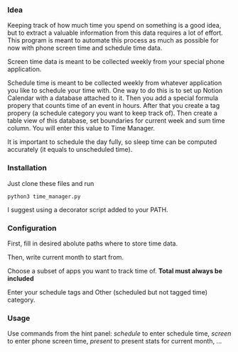 ### Idea
Keeping track of how much time you spend on something is a good idea, but to extract a valuable information from this data requires a lot of effort. 
This program is meant to automate this process as much as possible for now with phone screen time and schedule time data. 

Screen time data is meant to be collected weekly from your special phone application.

Schedule time is meant to be collected weekly from whatever application you like to schedule your time with. 
One way to do this is to set up Notion Calendar with a database attached to it. 
Then you add a special formula propery that counts time of an event in hours. 
After that you create a tag propery (a schedule category you want to keep track of).
Then create a table view of this database, set boundaries for current week and sum time column. You will enter this value to Time Manager. 

It is important to schedule the day fully, so sleep time can be computed accurately (it equals to unscheduled time). 

### Installation
Just clone these files and run 
```
python3 time_manager.py
```
I suggest using a decorator script added to your PATH. 

### Configuration
First, fill in desired abolute paths where to store time data. 

Then, write current month to start from. 

Choose a subset of apps you want to track time of. **Total must always be included**

Enter your schedule tags and Other (scheduled but not tagged time) category. 

### Usage
Use commands from the hint panel: *schedule* to enter schedule time, *screen* to enter phone screen time, *present* to present stats for current month, ...
